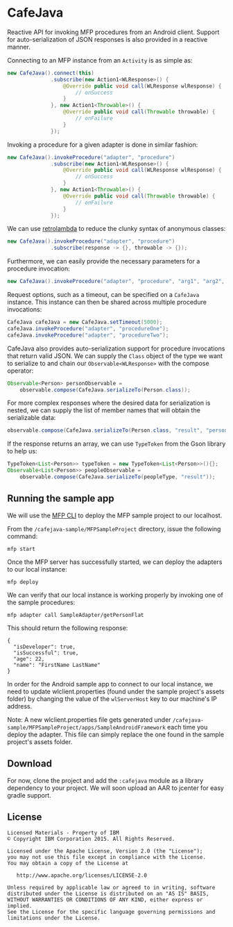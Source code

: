 # CafeJava

Reactive API for invoking MFP procedures from an Android client. Support for auto-serialization of JSON responses is also provided in a reactive manner.

Connecting to an MFP instance from an `Activity` is as simple as:

``` java
new CafeJava().connect(this)
              .subscribe(new Action1<WLResponse>() {
                  @Override public void call(WLResponse wlResponse) {
                      // onSuccess
                  }
              }, new Action1<Throwable>() {
                  @Override public void call(Throwable throwable) {
                      // onFailure
                  }
              });
```

Invoking a procedure for a given adapter is done in similar fashion:

``` java
new CafeJava().invokeProcedure("adapter", "procedure")
              .subscribe(new Action1<WLResponse>() {
                  @Override public void call(WLResponse wlResponse) {
                      // onSuccess
                  }
              }, new Action1<Throwable>() {
                  @Override public void call(Throwable throwable) {
                      // onFailure
                  }
              });
```

We can use [retrolambda](https://github.com/orfjackal/retrolambda) to reduce the clunky syntax of anonymous classes:

``` java
new CafeJava().invokeProcedure("adapter", "procedure")
              .subscribe(response -> {}, throwable -> {});
```

Furthermore, we can easily provide the necessary parameters for a procedure invocation:

``` java
new CafeJava().invokeProcedure("adapter", "procedure", "arg1", "arg2", "arg3");
```

Request options, such as a timeout, can be specified on a `CafeJava` instance. This instance can then be shared across multiple procedure invocations:

``` java
CafeJava cafeJava = new CafeJava.setTimeout(5000);
cafeJava.invokeProcedure("adapter", "procedureOne");
cafeJava.invokeProcedure("adapter", "procedureTwo");
```

CafeJava also provides auto-serialization support for procedure invocations that return valid JSON. We can supply the `Class` object of the type we want to serialize to and chain our `Observable<WLResponse>` with the compose operator:

``` java
Observable<Person> personObservable =
    observable.compose(CafeJava.serializeTo(Person.class));
```

For more complex responses where the desired data for serialization is nested, we can supply the list of member names that will obtain the serializable data:

``` java
observable.compose(CafeJava.serializeTo(Person.class, "result", "person"));
```

If the response returns an array, we can use `TypeToken` from the Gson library to help us:

``` java
TypeToken<List<Person>> typeToken = new TypeToken<List<Person>>(){};
Observable<List<Person>> peopleObservable =
    observable.compose(CafeJava.serializeTo(peopleType, "result"));
```

## Running the sample app
We will use the [MFP CLI](https://developer.ibm.com/mobilefirstplatform/install/#clui) to deploy the MFP sample project to our localhost.

From the `/cafejava-sample/MFPSampleProject` directory, issue the following command:
```
mfp start
```
Once the MFP server has successfully started, we can deploy the adapters to our local instance:
```
mfp deploy
```
We can verify that our local instance is working properly by invoking one of the sample procedures:
```
mfp adapter call SampleAdapter/getPersonFlat
```
This should return the following response:
```
{
  "isDeveloper": true,
  "isSuccessful": true,
  "age": 22,
  "name": "FirstName LastName"
}
```
In order for the Android sample app to connect to our local instance, we need to update wlclient.properties (found under the sample project's assets folder) by changing the value of the `wlServerHost` key to our machine's IP address.

Note: A new wlclient.properties file gets generated under `/cafejava-sample/MFPSampleProject/apps/SampleAndroidFramework` each time you deploy the adapter. This file can simply replace the one found in the sample project's assets folder.

## Download

For now, clone the project and add the `:cafejava` module as a library dependency to your project. We will soon upload an AAR to jcenter for easy gradle support.

## License
```
Licensed Materials - Property of IBM
© Copyright IBM Corporation 2015. All Rights Reserved.

Licensed under the Apache License, Version 2.0 (the "License");
you may not use this file except in compliance with the License.
You may obtain a copy of the License at

   http://www.apache.org/licenses/LICENSE-2.0

Unless required by applicable law or agreed to in writing, software
distributed under the License is distributed on an "AS IS" BASIS,
WITHOUT WARRANTIES OR CONDITIONS OF ANY KIND, either express or implied.
See the License for the specific language governing permissions and
limitations under the License.
```

